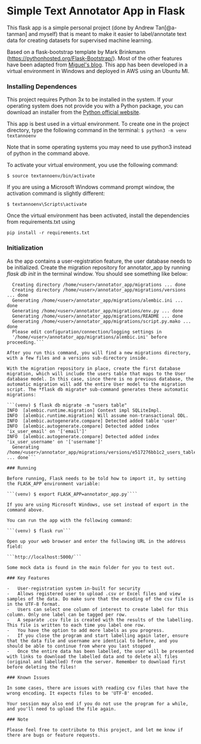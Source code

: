# Simple Text Annotator App in Flask

This flask app is a simple personal project (done by Andrew Tan[@a-tanman] and myself) that is meant to make it easier to label/annotate text data for creating datasets for supervised machine learning.

Based on a flask-bootstrap template by Mark Brinkmann (https://pythonhosted.org/Flask-Bootstrap/). Most of the other features have been adapted from [Miguel's blog](https://blog.miguelgrinberg.com/post/the-flask-mega-tutorial-part-i-hello-world). This app has been developed in a virtual environment in Windows and deployed in AWS using an Ubuntu MI.

### Installing Dependences

This project requires Python 3x to be installed in the system. If your operating system does not provide you with a Python package, you can download an installer from the [Python official website](http://python.org/download/).

This app is best used in a virtual environment. To create one in the project directory, type the following command in the terminal:
```$ python3 -m venv textannoenv```

Note that in some operating systems you may need to use python3 instead of python in the command above.

To activate your virtual environment, you use the following command:

```$ source textannoenv/bin/activate```

If you are using a Microsoft Windows command prompt window, the activation command is slightly different:

```$ textannoenv\Scripts\activate```

Once the virtual environment has been activated, install the dependencies from requirements.txt using 

```pip install -r requirements.txt```

###	Initialization
As the app contains a user-registration feature, the user database needs to be initialized. Create the migration repository for annotator_app by running *flask db init* in the terminal window. You should see something like below:

```(venv) $ flask db init
  Creating directory /home/<user>/annotator_app/migrations ... done
  Creating directory /home/<user>/annotator_app/migrations/versions ... done
  Generating /home/<user>/annotator_app/migrations/alembic.ini ... done
  Generating /home/<user>/annotator_app/migrations/env.py ... done
  Generating /home/<user>/annotator_app/migrations/README ... done
  Generating /home/<user>/annotator_app/migrations/script.py.mako ... done
  Please edit configuration/connection/logging settings in
  '/home/<user>/annotator_app/migrations/alembic.ini' before proceeding.```

After you run this command, you will find a new migrations directory, with a few files and a versions sub-directory inside.

With the migration repository in place, create the first database migration, which will include the users table that maps to the User database model. In this case, since there is no previous database, the automatic migration will add the entire User model to the migration script. The *flask db migrate* sub-command generates these automatic migrations:

```(venv) $ flask db migrate -m "users table"
INFO  [alembic.runtime.migration] Context impl SQLiteImpl.
INFO  [alembic.runtime.migration] Will assume non-transactional DDL.
INFO  [alembic.autogenerate.compare] Detected added table 'user'
INFO  [alembic.autogenerate.compare] Detected added index 'ix_user_email' on '['email']'
INFO  [alembic.autogenerate.compare] Detected added index 'ix_user_username' on '['username']'
  Generating /home/<user>/annotator_app/migrations/versions/e517276bb1c2_users_table.py ... done```

### Running

Before running, Flask needs to be told how to import it, by setting the FLASK_APP environment variable:

```(venv) $ export FLASK_APP=annotator_app.py````

If you are using Microsoft Windows, use set instead of export in the command above.

You can run the app with the following command:

```(venv) $ flask run```

Open up your web browser and enter the following URL in the address field:

```http://localhost:5000/```

Some mock data is found in the main folder for you to test out.

### Key Features

-	User-registration system in-built for security
- 	Allows registered user to upload .csv or Excel files and view samples of the data. Do make sure that the encoding of the csv file is in the UTF-8 format.
- 	Users can select one column of interest to create label for this column. Only one label can be tagged per row.
- 	A separate .csv file is created with the results of the labelling. This file is written to each time you label one row.
- 	You have the option to add more labels as you progress.
- 	If you close the program and start labelling again later, ensure that the data file and username are identical to before, and you should be able to continue from where you last stopped
- 	Once the entire data has been labelled, the user will be presented with links to download the labelled data and to delete all files (original and labelled) from the server. Remember to download first before deleting the files!

### Known Issues

In some cases, there are issues with reading csv files that have the wrong encoding. It expects files to be 'UTF-8' encoded.

Your session may also end if you do not use the program for a while, and you'll need to upload the file again.

### Note

Please feel free to contribute to this project, and let me know if there are bugs or feature requests.